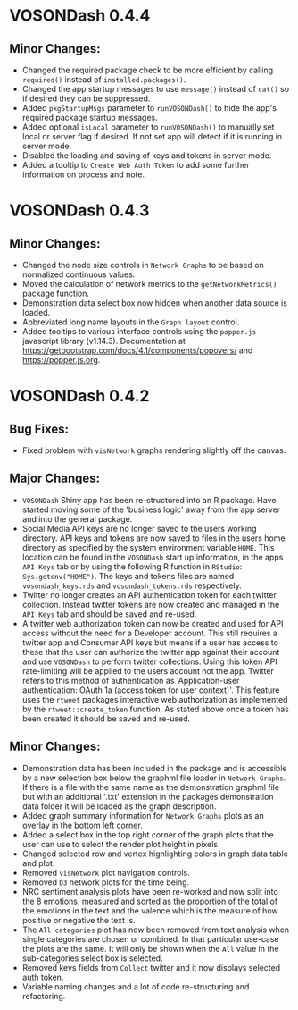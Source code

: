 # VOSONDash 0.4.4

## Minor Changes:
- Changed the required package check to be more efficient by calling `required()` instead of `installed.packages()`.
- Changed the app startup messages to use `message()` instead of `cat()` so if desired they can be suppressed.
- Added `pkgStartupMsgs` parameter to `runVOSONDash()` to hide the app's required package startup messages.
- Added optional `isLocal` parameter to `runVOSONDash()` to manually set local or server flag if desired. If not set app will detect if it is running in server mode.
- Disabled the loading and saving of keys and tokens in server mode.
- Added a tooltip to `Create Web Auth Token` to add some further information on process and note.

# VOSONDash 0.4.3

## Minor Changes:
- Changed the node size controls in `Network Graphs` to be based on normalized continuous values.
- Moved the calculation of network metrics to the `getNetworkMetrics()` package function.
- Demonstration data select box now hidden when another data source is loaded.
- Abbreviated long name layouts in the `Graph layout` control.
- Added tooltips to various interface controls using the `popper.js` javascript library (v1.14.3). Documentation at https://getbootstrap.com/docs/4.1/components/popovers/ and https://popper.js.org.

# VOSONDash 0.4.2

## Bug Fixes:
- Fixed problem with `visNetwork` graphs rendering slightly off the canvas. 

## Major Changes:
- `VOSONDash` Shiny app has been re-structured into an R package. Have started moving some of the 'business logic' away from the app server and into the general package.
- Social Media API keys are no longer saved to the users working directory. API keys and tokens are now saved to files in the users home directory as specified by the system environment variable `HOME`. This location can be found in the `VOSONDash` start up information, in the apps `API Keys` tab or by using the following R function in `RStudio`: `Sys.getenv("HOME")`. The keys and tokens files are named `vosondash_keys.rds` and `vosondash_tokens.rds` respectively.
- Twitter no longer creates an API authentication token for each twitter collection. Instead twitter tokens are now created and managed in the `API Keys` tab and should be saved and re-used.
- A twitter web authorization token can now be created and used for API access without the need for a Developer account. This still requires a twitter app and Consumer API keys but means if a user has access to these that the user can authorize the twitter app against their account and use `VOSONDash` to perform twitter collections. Using this token API rate-limiting will be applied to the users account not the app. Twitter refers to this method of authentication as 'Application-user authentication: OAuth 1a (access token for user context)'. This feature uses the `rtweet` packages interactive web authorization as implemented by the `rtweet::create_token` function. As stated above once a token has been created it should be saved and re-used.

## Minor Changes:
- Demonstration data has been included in the package and is accessible by a new selection box below the graphml file loader in `Network Graphs`. If there is a file with the same name as the demonstration graphml file but with an additional '.txt' extension in the packages demonstration data folder it will be loaded as the graph description.
- Added graph summary information for `Network Graphs` plots as an overlay in the bottom left corner.
- Added a select box in the top right corner of the graph plots that the user can use to select the render plot height in pixels.
- Changed selected row and vertex highlighting colors in graph data table and plot.
- Removed `visNetwork` plot navigation controls.
- Removed `D3` network plots for the time being.
- NRC sentiment analysis plots have been re-worked and now split into the 8 emotions, measured and sorted as the proportion of the total of the emotions in the text and the valence which is the measure of how positive or negative the text is.
- The `All categories` plot has now been removed from text analysis when single categories are chosen or combined. In that particular use-case the plots are the same. It will only be shown when the `All` value in the sub-categories select box is selected.
- Removed keys fields from `Collect` twitter and it now displays selected auth token. 
- Variable naming changes and a lot of code re-structuring and refactoring. 